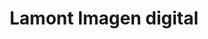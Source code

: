 ---
title: "Lamont Imagen digital"
url: /zaragoza/lamont-imagen-digital-calle-espartero/
shop: foto
---